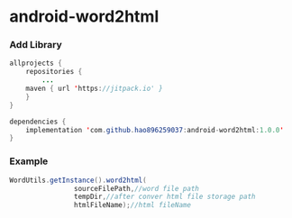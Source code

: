 # android-word2html

### Add Library
```Java
allprojects {
    repositories {
        ...
	maven { url 'https://jitpack.io' }
    }
}

dependencies {
    implementation 'com.github.hao896259037:android-word2html:1.0.0'
}
```
### Example
```Java
WordUtils.getInstance().word2html(
                sourceFilePath,//word file path
                tempDir,//after conver html file storage path 
                htmlFileName);//html fileName
```
